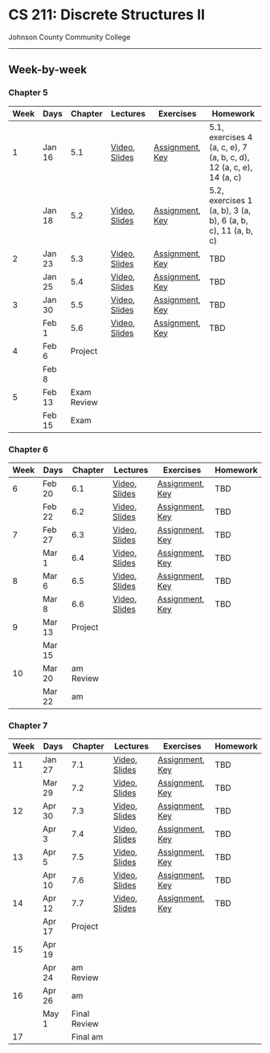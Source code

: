# CS 211: Discrete Structures II

Johnson County Community College

----------------------------------------------------------------------------------

## Week-by-week

### Chapter 5

| Week  | Days   | Chapter 	|  Lectures          | Exercises  | Homework |
| ------| ------ | ------- 	| ------------------ | ---------- | -------- |
| 1     | Jan 16 | 5.1     	| [Video](#), [Slides](Lectures/Lecture_5-1.pdf) | [Assignment](Assignments/Exercise_5-1.pdf), [Key](#) | 5.1, exercises 4 (a, c, e), 7 (a, b, c, d), 12 (a, c, e), 14 (a, c) |
|       | Jan 18 | 5.2     	| [Video](#), [Slides](Lectures/Lecture_5-2.pdf) | [Assignment](Assignments/Exercise_5-2.pdf), [Key](#) | 5.2, exercises 1 (a, b), 3 (a, b), 6 (a, b, c), 11 (a, b, c) |
| 2     | Jan 23 | 5.3		| [Video](#), [Slides](Lectures/Lecture_5-3.pdf) | [Assignment](Assignments/Exercise_5-3.pdf), [Key](#) | TBD |
|		| Jan 25 | 5.4		| [Video](#), [Slides](Lectures/Lecture_5-4.pdf) | [Assignment](Assignments/Exercise_5-4.pdf), [Key](#) | TBD |
| 3     | Jan 30 | 5.5		| [Video](#), [Slides](Lectures/Lecture_5-5.pdf) | [Assignment](Assignments/Exercise_5-5.pdf), [Key](#) | TBD |
|		| Feb 1  | 5.6		| [Video](#), [Slides](Lectures/Lecture_5-6.pdf) | [Assignment](Assignments/Exercise_5-6.pdf), [Key](#) | TBD |
| 4     | Feb 6  | Project		|  |  |  |
|		| Feb 8  | 				|  |  |  |
| 5     | Feb 13 | Exam Review		|  |  |  |
|		| Feb 15 | Exam		|  |  |  |

### Chapter 6

| Week  | Days   | Chapter 	|  Lectures          | Exercises  | Homework |
| ------| ------ | ------- 	| ------------------ | ---------- | -------- |
| 6     | Feb 20 | 6.1		| [Video](#), [Slides](Lectures/Lecture_6-1.pdf) | [Assignment](Assignments/Exercise_6-1.pdf), [Key](#) | TBD |
|		| Feb 22 | 6.2		| [Video](#), [Slides](Lectures/Lecture_6-2.pdf) | [Assignment](Assignments/Exercise_6-2.pdf), [Key](#) | TBD |
| 7     | Feb 27 | 6.3		| [Video](#), [Slides](Lectures/Lecture_6-3.pdf) | [Assignment](Assignments/Exercise_6-3.pdf), [Key](#) | TBD |
|		| Mar 1  | 6.4		| [Video](#), [Slides](Lectures/Lecture_6-4.pdf) | [Assignment](Assignments/Exercise_6-4.pdf), [Key](#) | TBD |
| 8     | Mar 6  | 6.5		| [Video](#), [Slides](Lectures/Lecture_6-5.pdf) | [Assignment](Assignments/Exercise_6-5.pdf), [Key](#) | TBD |
|		| Mar 8  | 6.6		| [Video](#), [Slides](Lectures/Lecture_6-6.pdf) | [Assignment](Assignments/Exercise_6-6.pdf), [Key](#) | TBD |
| 9     | Mar 13 | Project		|  |  |  |
|		| Mar 15 | 				|  |  |  |
| 10    | Mar 20 | am Review		|  |  |  |
|		| Mar 22 | am		|  |  |  |


### Chapter 7

| Week  | Days   | Chapter 	|  Lectures          | Exercises  | Homework |
| ------| ------ | ------- 	| ------------------ | ---------- | -------- |
| 11    | Jan 27 | 7.1		| [Video](#), [Slides](Lectures/Lecture_7-1.pdf) | [Assignment](Assignments/Exercise_7-1.pdf), [Key](#) | TBD |
|		| Mar 29 | 7.2		| [Video](#), [Slides](Lectures/Lecture_7-2.pdf) | [Assignment](Assignments/Exercise_7-2.pdf), [Key](#) | TBD |
| 12    | Apr 30 | 7.3		| [Video](#), [Slides](Lectures/Lecture_7-3.pdf) | [Assignment](Assignments/Exercise_7-3.pdf), [Key](#) | TBD |
|		| Apr 3  | 7.4		| [Video](#), [Slides](Lectures/Lecture_7-4.pdf) | [Assignment](Assignments/Exercise_7-4.pdf), [Key](#) | TBD |
| 13    | Apr 5  | 7.5		| [Video](#), [Slides](Lectures/Lecture_7-5.pdf) | [Assignment](Assignments/Exercise_7-5.pdf), [Key](#) | TBD |
|		| Apr 10 | 7.6		| [Video](#), [Slides](Lectures/Lecture_7-6.pdf) | [Assignment](Assignments/Exercise_7-6.pdf), [Key](#) | TBD |
| 14    | Apr 12 | 7.7		| [Video](#), [Slides](Lectures/Lecture_7-7.pdf) | [Assignment](Assignments/Exercise_7-7.pdf), [Key](#) | TBD |
|		| Apr 17 | Project		|  |  |  |
| 15    | Apr 19 | 				|  |  |  |
|		| Apr 24 | am Review		|  |  |  |
| 16    | Apr 26 | am		|  |  |  |
|		| May 1  | Final Review		|  |  |  |
| 17    | 		 | Final am | | |

